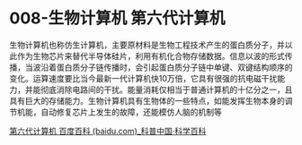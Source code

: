 # 008-生物计算机 第六代计算机

生物计算机也称仿生计算机，主要原材料是生物工程技术产生的蛋白质分子，并以此作为生物芯片来替代半导体硅片，利用有机化合物存储数据。信息以波的形式传播，当波沿着蛋白质分子链传播时，会引起蛋白质分子链中单键、双键结构顺序的变化。运算速度要比当今最新一代计算机快10万倍，它具有很强的抗电磁干扰能力，并能彻底消除电路间的干扰。能量消耗仅相当于普通计算机的十亿分之一，且具有巨大的存储能力。生物计算机具有生物体的一些特点，如能发挥生物本身的调节机能，自动修复芯片上发生的故障，还能模仿人脑的机制等

[第六代计算机 百度百科 (baidu.com)_科普中国·科学百科](https://baike.baidu.com/item/生物计算机/363245?fromtitle=第六代计算机&fromid=2030063)